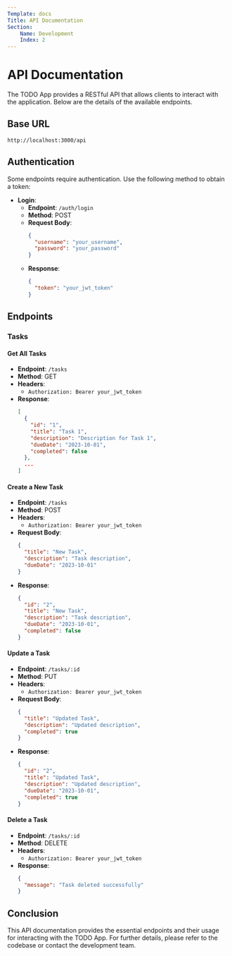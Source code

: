 ```yaml
---
Template: docs
Title: API Documentation
Section:
    Name: Development
    Index: 2
---
```


# API Documentation

The TODO App provides a RESTful API that allows clients to interact with the application. Below are the details of the available endpoints.

## Base URL

```
http://localhost:3000/api
```

## Authentication

Some endpoints require authentication. Use the following method to obtain a token:

- **Login**: 
  - **Endpoint**: `/auth/login`
  - **Method**: POST
  - **Request Body**:
    ```json
    {
      "username": "your_username",
      "password": "your_password"
    }
    ```
  - **Response**:
    ```json
    {
      "token": "your_jwt_token"
    }
    ```

## Endpoints

### Tasks

#### Get All Tasks

- **Endpoint**: `/tasks`
- **Method**: GET
- **Headers**: 
  - `Authorization: Bearer your_jwt_token`
- **Response**:
  ```json
  [
    {
      "id": "1",
      "title": "Task 1",
      "description": "Description for Task 1",
      "dueDate": "2023-10-01",
      "completed": false
    },
    ...
  ]
  ```

#### Create a New Task

- **Endpoint**: `/tasks`
- **Method**: POST
- **Headers**: 
  - `Authorization: Bearer your_jwt_token`
- **Request Body**:
  ```json
  {
    "title": "New Task",
    "description": "Task description",
    "dueDate": "2023-10-01"
  }
  ```
- **Response**:
  ```json
  {
    "id": "2",
    "title": "New Task",
    "description": "Task description",
    "dueDate": "2023-10-01",
    "completed": false
  }
  ```

#### Update a Task

- **Endpoint**: `/tasks/:id`
- **Method**: PUT
- **Headers**: 
  - `Authorization: Bearer your_jwt_token`
- **Request Body**:
  ```json
  {
    "title": "Updated Task",
    "description": "Updated description",
    "completed": true
  }
  ```
- **Response**:
  ```json
  {
    "id": "2",
    "title": "Updated Task",
    "description": "Updated description",
    "dueDate": "2023-10-01",
    "completed": true
  }
  ```

#### Delete a Task

- **Endpoint**: `/tasks/:id`
- **Method**: DELETE
- **Headers**: 
  - `Authorization: Bearer your_jwt_token`
- **Response**:
  ```json
  {
    "message": "Task deleted successfully"
  }
  ```

## Conclusion

This API documentation provides the essential endpoints and their usage for interacting with the TODO App. For further details, please refer to the codebase or contact the development team.
